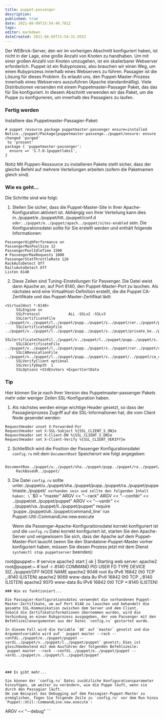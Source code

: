 ```yaml
---
title: puppet-passenger
description: 
published: true
date: 2021-06-09T15:54:40.781Z
tags: 
editor: markdown
dateCreated: 2021-06-09T15:54:32.955Z
---
```


Der WEBrick-Server, den wir im vorherigen Abschnitt konfiguriert haben, ist nicht in der Lage, eine große Anzahl von Knoten zu handhaben. 
Um mit einer großen Anzahl von Knoten umzugehen, ist ein skalierbarer Webserver erforderlich. 
Puppet ist ein Rubyprozess, also brauchen wir einen Weg, um einen Rubyprozess innerhalb eines Webservers zu führen. Passagier ist die Lösung für dieses Problem. Es erlaubt uns, den Puppet-Master-Prozess innerhalb eines Webservers auszuführen \(Apache standardmäßig\). Viele Distributionen versenden mit einem Puppetmaster-Passager Paket, das das für Sie konfiguriert. 
In diesem Abschnitt verwenden wir das Paket, um die Puppe zu konfigurieren, um innerhalb des Passagiers zu laufen.

### Fertig werden

Installiere das Puppetmaster-Passagier-Paket:

```
# puppet resource package puppetmaster-passenger ensure=installed
Notice../puppet/Package[puppetmaster-passenge../puppet/ensure: ensure changed 'purged'
 to 'present'
package { 'puppetmaster-passenger':
  ensure => '3.7.0-1puppetlabs1',
}
```

Notiz
Mit Puppen-Ressource zu installieren Pakete stellt sicher, dass der gleiche Befehl auf mehrere Verteilungen arbeiten \(sofern die Paketnamen gleich sind\).

### Wie es geht...

Die Schritte sind wie folgt:

1. Stellen Sie sicher, dass die Puppet-Master-Site in Ihrer Apache-Konfiguration aktiviert ist. 
  Abhängig von Ihrer Verteilung kann dies in../puppet/e../puppet/htt../puppet/conf.d` oder../puppet/e../puppet/apach../puppet/sites-enabled` sein. 
  Die Konfigurationsdatei sollte für Sie erstellt werden und enthält folgende Informationen:

  ```
  PassengerHighPerformance on
  PassengerMaxPoolSize 12
  PassengerPoolIdleTime 1500
  # PassengerMaxRequests 1000
  PassengerStatThrottleRate 120
  RackAutoDetect Off
  RailsAutoDetect Off
  Listen 8140
  ```

2. Diese Zeilen sind Tuning-Einstellungen für Passenger. Die Datei weist dann Apache an, auf Port 8140, den Puppet-Master-Port zu lauchen. Als nächstes wird eine VirtualHost-Definition erstellt, die die Puppet CA-Zertifikate und das Puppet-Master-Zertifikat lädt:

  ```
  <VirtualHost *:8140>
       SSLEngine on
       SSLProtocol             ALL -SSLv2 -SSLv3
       SSLCertificateFile    ../puppet/v../puppet/l../puppet/pupp../puppet/s../puppet/cer../puppet/puppet.pem
       SSLCertificateKeyFile ../puppet/v../puppet/l../puppet/pupp../puppet/s../puppet/private_ke../puppet/puppet.pem
       SSLCertificateChainFil../puppet/v../puppet/l../puppet/pupp../puppet/s../puppet/cer../puppet/ca.pem
       SSLCACertificateFile  ../puppet/v../puppet/l../puppet/pupp../puppet/s../puppet/cer../puppet/ca.pem
       SSLCARevocationFile   ../puppet/v../puppet/l../puppet/pupp../puppet/s../puppet/../puppet/ca_crl.pem
       SSLVerifyClient optional
       SSLVerifyDepth  1
       SSLOptions +StdEnvVars +ExportCertData
  ```


### Tip

Hier können Sie je nach Ihrer Version des Puppetmaster-passenger Pakets mehr oder weniger Zeilen SSL-Konfiguration haben.

1. Als nächstes werden einige wichtige Header gesetzt, so dass der Passagierprozess Zugriff auf die SSL-Informationen hat, die vom Client Node gesendet werden:

  ```
  RequestHeader unset X-Forwarded-For
  RequestHeader set X-SSL-Subject %{SSL_CLIENT_S_DN}e
  RequestHeader set X-Client-DN %{SSL_CLIENT_S_DN}e
  RequestHeader set X-Client-Verify %{SSL_CLIENT_VERIFY}e
  ```

2. Schließlich wird die Position der Passenger Konfigurationsdatei `config.ru` mit dem `DocumentRoot` Speicherort wie folgt angegeben:

  ```
      DocumentRoo../puppet/u../puppet/sha../puppet/pupp../puppet/ra../puppet/puppetmaste../puppet/publ../puppet/
       RackBaseUR../puppet/
  ```

3. Die Datei `config.ru` sollte unter../puppet/u../puppet/sha../puppet/pupp../puppet/ra../puppet/puppetmaste../puppet/` vorhanden sein und sollte den folgenden Inhalt haben:
  \`\`\`$0 = "master"
  ARGV &lt;&lt; "--rack"
  ARGV &lt;&lt; "--confdir" &lt;&lt; ../puppet/et../puppet/puppet"
  ARGV &lt;&lt; "--vardir"  &lt;&lt; ../puppet/va../puppet/li../puppet/puppet"
  require 'puppe../puppet/uti../puppet/command\_line'
  run Puppet::Util::CommandLine.new.execute


    Wenn die Passenger-Apache-Konfigurationsdatei korrekt konfiguriert ist und die `config.ru` Datei korrekt konfiguriert ist, starten Sie den Apache-Server und vergewissern Sie sich, dass der Apache auf dem Puppet-Master-Port lauscht (wenn Sie den Standalone-Puppet-Master vorher konfiguriert haben, müssen Sie diesen Prozess jetzt mit dem Dienst `systemctl stop puppetserver` beenden):


root@puppet:~ \# service apache2 start
\[ ok \] Starting web server: apache2
root@puppet:~ \# lsof -i :8140
COMMAND  PID     USER   FD   TYPE DEVICE SIZ../puppet/OFF NODE NAME
apache2 9048     root    8u  IPv6  16842      0t0  TCP _:8140 \(LISTEN\)
apache2 9069 www-data    8u  IPv6  16842      0t0  TCP _:8140 \(LISTEN\)
apache2 9070 www-data    8u  IPv6  16842      0t0  TCP \*:8140 \(LISTEN\)


    ### Wie es funktioniert...

    Die Passagier-Konfigurationsdatei verwendet die vorhandenen Puppet-Master-Zertifikate, um auf Port 8140 zu lauschen und behandelt die gesamte SSL-Kommunikation zwischen dem Server und dem Client. 
    Sobald die Zertifikatinformationen übernommen wurden, wird die Verbindung an einen Rubyprozess ausgegeben, der vom Passenger mit den Befehlszeilenargumenten aus der Datei `config.ru` gestartet wurde.

    In diesem Fall wird die Variable `$0` auf `master` gesetzt und die Argumentvariable wird auf ` puppet master --rack --confdi../puppet/e../puppet/puppet --vardi../puppet/v../puppet/l../puppet/puppet` gesetzt; Dies ist gleichbedeutend mit dem Ausführen der folgenden Befehlszeile:
    `puppet master --rack --confdi../puppet/e../puppet/puppet --vardi../puppet/v../puppet/l../puppet/puppet`



    ### Es gibt mehr...

    Sie können der `config.ru` Datei zusätzliche Konfigurationsparameter hinzufügen, um weiter zu verändern, wie die Puppe läuft, wenn sie durch den Passagier läuft. 
    Um zum Beispiel das Debugging auf dem Passagier-Puppet-Master zu ermöglichen, fügen Sie folgende Zeile zu `config.ru` vor dem Run hinzu `Puppet::Util::CommandLine.new.execute`:

ARGV &lt;&lt; "--debug"
\`\`\`

